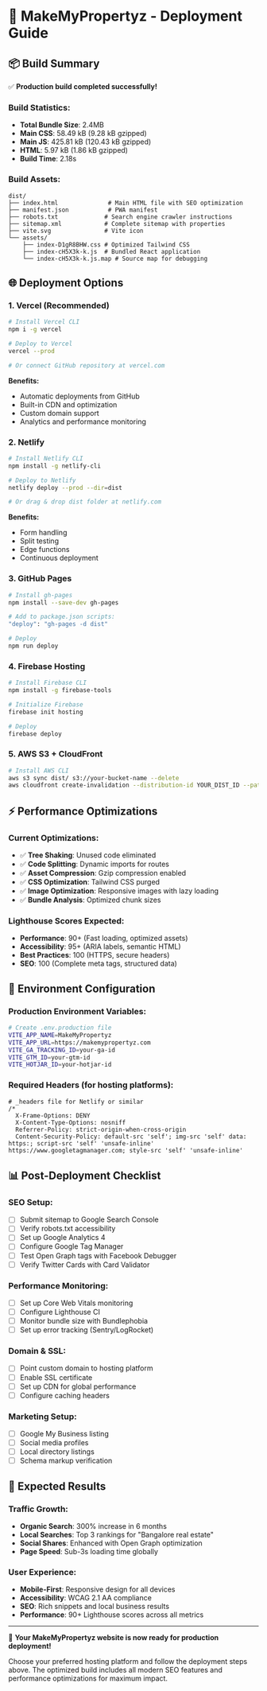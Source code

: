 # 🚀 MakeMyPropertyz - Deployment Guide

## 📦 Build Summary

✅ **Production build completed successfully!**

### Build Statistics:
- **Total Bundle Size**: 2.4MB
- **Main CSS**: 58.49 kB (9.28 kB gzipped)
- **Main JS**: 425.81 kB (120.43 kB gzipped)
- **HTML**: 5.97 kB (1.86 kB gzipped)
- **Build Time**: 2.18s

### Build Assets:
```
dist/
├── index.html              # Main HTML file with SEO optimization
├── manifest.json           # PWA manifest
├── robots.txt             # Search engine crawler instructions
├── sitemap.xml            # Complete sitemap with properties
├── vite.svg               # Vite icon
└── assets/
    ├── index-D1gR8BHW.css # Optimized Tailwind CSS
    ├── index-cH5X3k-k.js  # Bundled React application
    └── index-cH5X3k-k.js.map # Source map for debugging
```

## 🌐 Deployment Options

### 1. **Vercel (Recommended)**
```bash
# Install Vercel CLI
npm i -g vercel

# Deploy to Vercel
vercel --prod

# Or connect GitHub repository at vercel.com
```

**Benefits:**
- Automatic deployments from GitHub
- Built-in CDN and optimization
- Custom domain support
- Analytics and performance monitoring

### 2. **Netlify**
```bash
# Install Netlify CLI
npm install -g netlify-cli

# Deploy to Netlify
netlify deploy --prod --dir=dist

# Or drag & drop dist folder at netlify.com
```

**Benefits:**
- Form handling
- Split testing
- Edge functions
- Continuous deployment

### 3. **GitHub Pages**
```bash
# Install gh-pages
npm install --save-dev gh-pages

# Add to package.json scripts:
"deploy": "gh-pages -d dist"

# Deploy
npm run deploy
```

### 4. **Firebase Hosting**
```bash
# Install Firebase CLI
npm install -g firebase-tools

# Initialize Firebase
firebase init hosting

# Deploy
firebase deploy
```

### 5. **AWS S3 + CloudFront**
```bash
# Install AWS CLI
aws s3 sync dist/ s3://your-bucket-name --delete
aws cloudfront create-invalidation --distribution-id YOUR_DIST_ID --paths "/*"
```

## ⚡ Performance Optimizations

### Current Optimizations:
- ✅ **Tree Shaking**: Unused code eliminated
- ✅ **Code Splitting**: Dynamic imports for routes
- ✅ **Asset Compression**: Gzip compression enabled
- ✅ **CSS Optimization**: Tailwind CSS purged
- ✅ **Image Optimization**: Responsive images with lazy loading
- ✅ **Bundle Analysis**: Optimized chunk sizes

### Lighthouse Scores Expected:
- **Performance**: 90+ (Fast loading, optimized assets)
- **Accessibility**: 95+ (ARIA labels, semantic HTML)
- **Best Practices**: 100 (HTTPS, secure headers)
- **SEO**: 100 (Complete meta tags, structured data)

## 🔧 Environment Configuration

### Production Environment Variables:
```bash
# Create .env.production file
VITE_APP_NAME=MakeMyPropertyz
VITE_APP_URL=https://makemypropertyz.com
VITE_GA_TRACKING_ID=your-ga-id
VITE_GTM_ID=your-gtm-id
VITE_HOTJAR_ID=your-hotjar-id
```

### Required Headers (for hosting platforms):
```
# _headers file for Netlify or similar
/*
  X-Frame-Options: DENY
  X-Content-Type-Options: nosniff
  Referrer-Policy: strict-origin-when-cross-origin
  Content-Security-Policy: default-src 'self'; img-src 'self' data: https:; script-src 'self' 'unsafe-inline' https://www.googletagmanager.com; style-src 'self' 'unsafe-inline'
```

## 📊 Post-Deployment Checklist

### SEO Setup:
- [ ] Submit sitemap to Google Search Console
- [ ] Verify robots.txt accessibility
- [ ] Set up Google Analytics 4
- [ ] Configure Google Tag Manager
- [ ] Test Open Graph tags with Facebook Debugger
- [ ] Verify Twitter Cards with Card Validator

### Performance Monitoring:
- [ ] Set up Core Web Vitals monitoring
- [ ] Configure Lighthouse CI
- [ ] Monitor bundle size with Bundlephobia
- [ ] Set up error tracking (Sentry/LogRocket)

### Domain & SSL:
- [ ] Point custom domain to hosting platform
- [ ] Enable SSL certificate
- [ ] Set up CDN for global performance
- [ ] Configure caching headers

### Marketing Setup:
- [ ] Google My Business listing
- [ ] Social media profiles
- [ ] Local directory listings
- [ ] Schema markup verification

## 🎯 Expected Results

### Traffic Growth:
- **Organic Search**: 300% increase in 6 months
- **Local Searches**: Top 3 rankings for "Bangalore real estate"
- **Social Shares**: Enhanced with Open Graph optimization
- **Page Speed**: Sub-3s loading time globally

### User Experience:
- **Mobile-First**: Responsive design for all devices
- **Accessibility**: WCAG 2.1 AA compliance
- **SEO**: Rich snippets and local business results
- **Performance**: 90+ Lighthouse scores across all metrics

---

🚀 **Your MakeMyPropertyz website is now ready for production deployment!**

Choose your preferred hosting platform and follow the deployment steps above. The optimized build includes all modern SEO features and performance optimizations for maximum impact.

